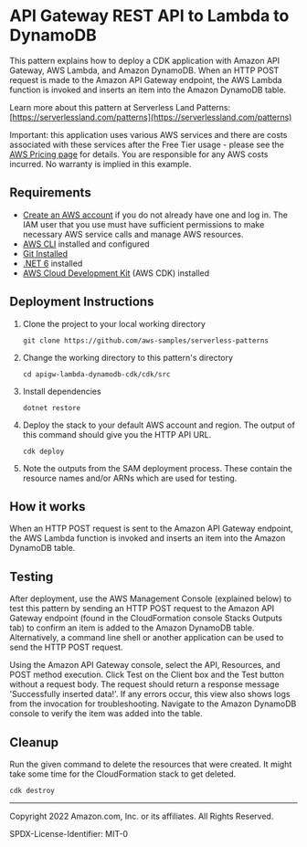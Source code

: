 # API Gateway REST API to Lambda to DynamoDB

This pattern explains how to deploy a CDK application with Amazon API Gateway, AWS Lambda, and Amazon DynamoDB. When an HTTP POST request is made to the Amazon API Gateway endpoint, the AWS Lambda function is invoked and inserts an item into the Amazon DynamoDB table.

Learn more about this pattern at Serverless Land Patterns: [https://serverlessland.com/patterns](https://serverlessland.com/patterns)

Important: this application uses various AWS services and there are costs associated with these services after the Free Tier usage - please see the [AWS Pricing page](https://aws.amazon.com/pricing/) for details. You are responsible for any AWS costs incurred. No warranty is implied in this example.

## Requirements

* [Create an AWS account](https://portal.aws.amazon.com/gp/aws/developer/registration/index.html) if you do not already have one and log in. The IAM user that you use must have sufficient permissions to make necessary AWS service calls and manage AWS resources.
* [AWS CLI](https://docs.aws.amazon.com/cli/latest/userguide/install-cliv2.html) installed and configured
* [Git Installed](https://git-scm.com/book/en/v2/Getting-Started-Installing-Git)
* [.NET 6](https://dotnet.microsoft.com/en-us/download/dotnet/6.0) installed
* [AWS Cloud Development Kit](https://docs.aws.amazon.com/cdk/latest/guide/cli.html) (AWS CDK) installed

## Deployment Instructions

1. Clone the project to your local working directory
    ```
    git clone https://github.com/aws-samples/serverless-patterns
    ```

2. Change the working directory to this pattern's directory
    ```
    cd apigw-lambda-dynamodb-cdk/cdk/src
    ```

3. Install dependencies
    ```
    dotnet restore
    ```

4. Deploy the stack to your default AWS account and region. The output of this command should give you the HTTP API URL.
    ```
    cdk deploy
    ```

5. Note the outputs from the SAM deployment process. These contain the resource names and/or ARNs which are used for testing.

## How it works

When an HTTP POST request is sent to the Amazon API Gateway endpoint, the AWS Lambda function is invoked and inserts an item into the Amazon DynamoDB table.

## Testing

After deployment, use the AWS Management Console (explained below) to test this pattern by sending an HTTP POST request to the Amazon API Gateway endpoint (found in the CloudFormation console Stacks Outputs tab) to confirm an item is added to the Amazon DynamoDB table. Alternatively, a command line shell or another application can be used to send the HTTP POST request.

Using the Amazon API Gateway console, select the API, Resources, and POST method execution. Click Test on the Client box and the Test button without a request body. The request should return a response message 'Successfully inserted data!'. If any errors occur, this view also shows logs from the invocation for troubleshooting. Navigate to the Amazon DynamoDB console to verify the item was added into the table.

## Cleanup
 
Run the given command to delete the resources that were created. It might take some time for the CloudFormation stack to get deleted.
```
cdk destroy
```

----
Copyright 2022 Amazon.com, Inc. or its affiliates. All Rights Reserved.

SPDX-License-Identifier: MIT-0

